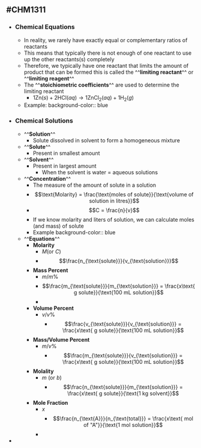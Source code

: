 ## #CHM1311
- ### Chemical Equations
	- In reality, we rarely have exactly equal or complementary ratios of reactants
	- This means that typically there is not enough of one reactant to use up the other reactants(s) completely
	- Therefore, we typically have one reactant that limits the amount of product that can be formed this is called the ^^**limiting reactant**^^ or ^^**limiting reagent**^^
	- The ^^**stoichiometric coefficients**^^ are used to determine the limiting reactant
		- $1\text{Zn}(s) + 2 \text{HCl}(aq) \rightarrow 1 \text{ZnCl}_2(aq) + 1 \text{H}_2 (g)$
	- Example:
	  background-color:: blue
- ### Chemical Solutions
	- ^^**Solution**^^
		- Solute dissolved in solvent to form a homogeneous mixture
	- ^^**Solute**^^
		- Present in smallest amount
	- ^^**Solvent**^^
		- Present in largest amount
			- When the solvent is water = aqueous solutions
	- ^^**Concentration**^^
		- The measure of the amount of solute in a solution
		- $$\text{Molarity} = \frac{\text{moles of solute}}{\text{volume of solution in litres}}$$
		- $$C = \frac{n}{v}$$
		- If we know molarity and liters of solution, we can calculate moles (and mass) of solute
		- Example
		  background-color:: blue
	- ^^**Equations**^^
		- **Molarity**
			- $M$(or $C$)
			- $$\frac{n_{\text{solute}}}{v_{\text{solution}}}$$
		- **Mass Percent**
			- $m$/$m$%
			- $$\frac{m_{\text{solute}}}{m_{\text{solution}}} = \frac{x\text{ g solute}}{\text{100 mL solution}}$$
			-
		- **Volume Percent**
			- $v$/$v$%
				- $$\frac{v_{\text{solute}}}{v_{\text{solution}}} = \frac{x\text{ g solute}}{\text{100 mL solution}}$$
		- **Mass/Volume Percent**
			- $m$/$v$%
				- $$\frac{m_{\text{solute}}}{v_{\text{solution}}} = \frac{x\text{ g solute}}{\text{100 mL solution}}$$
		- **Molality**
			- $m$ (or $b$)
				- $$\frac{n_{\text{solute}}}{m_{\text{solution}}} = \frac{x\text{ g solute}}{\text{1 kg solvent}}$$
		- **Mole Fraction**
			- $x$
				- $$\frac{n_{\text{A}}}{n_{\text{total}}} = \frac{x\text{ mol of "A"}}{\text{1 mol solution}}$$
			-
-